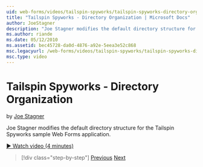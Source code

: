 ```yaml
---
uid: web-forms/videos/tailspin-spyworks/tailspin-spyworks-directory-organization
title: "Tailspin Spyworks - Directory Organization | Microsoft Docs"
author: JoeStagner
description: "Joe Stagner modifies the default directory structure for the Tailspin Spyworks sample Web Forms application."
ms.author: riande
ms.date: 05/12/2010
ms.assetid: bec45728-da0d-4876-a92e-5eea3e52c868
msc.legacyurl: /web-forms/videos/tailspin-spyworks/tailspin-spyworks-directory-organization
msc.type: video
---
```

# Tailspin Spyworks - Directory Organization

by [Joe Stagner](https://github.com/JoeStagner)

Joe Stagner modifies the default directory structure for the Tailspin Spyworks sample Web Forms application.

[&#9654; Watch video (4 minutes)](https://channel9.msdn.com/Blogs/ASP-NET-Site-Videos/tailspin-spyworks-directory-organization)

> [!div class="step-by-step"]
> [Previous](tailspin-spyworks-intro-ui-and-edm.md)
> [Next](tailspin-spyworks-category-menu.md)
